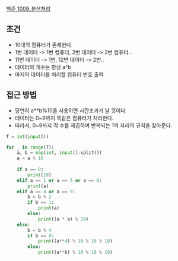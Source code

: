 [백준 1009_분산처리](https://www.acmicpc.net/problem/1009)

## 조건
- 10대의 컴퓨터가 존재한다.
- 1번 데이터 -> 1번 컴퓨터, 2번 데이터 -> 2번 컴퓨터...
- 11번 데이터 -> 1번, 12번 데이터 -> 2번..
- 데이터의 개수는 항상 a^b
- 마지막 데이터를 처리할 컴퓨터 번호 출력


## 접근 방법
- 당연히 a**b%10을 사용하면 시간초과가 날 것이다.
- 데이터는 0~9까지 똑같은 컴퓨터가 처리한다.
- 따라서, 0~9까지 각 수를 제곱하며 반복되는 1의 자리의 규칙을 찾아준다.



```PYTHON
T = int(input())

for _ in range(T):
    a, b = map(int, input().split())
    a = a % 10
    
    if a == 0:
        print(10)
    elif a == 1 or a == 5 or a == 6:
        print(a)
    elif a == 4 or a == 9:
        b = b % 2
        if b == 1:
            print(a)
        else:
            print((a * a) % 10)
    else:
        b = b % 4
        if b == 0:
            print((a**4) % 10 % 10 % 10)
        else:
            print((a**b) % 10 % 10 % 10)
```